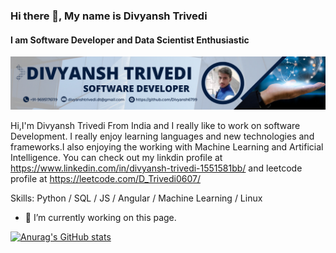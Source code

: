 ### Hi there 👋, My name is Divyansh Trivedi
#### I am Software Developer and Data Scientist Enthusiastic
![I am Software Developer and Data Scientist Enthusiastic](https://github.com/Divyansh6799/Divyansh6799/blob/main/banner.png)

Hi,I'm Divyansh Trivedi From India and I really like to work on software Development. I really enjoy learning languages and new technologies and frameworks.I also enjoying the working with Machine Learning and Artificial Intelligence. You can check out my linkdin profile at https://www.linkedin.com/in/divyansh-trivedi-1551581bb/ and leetcode profile at https://leetcode.com/D_Trivedi0607/

Skills: Python / SQL / JS / Angular / Machine Learning / Linux

- 🔭 I’m currently working on this page. 

[![Anurag's GitHub stats](https://github-readme-stats.vercel.app/api?username=Divyansh6799)](https://github.com/anuraghazra/github-readme-stats)
